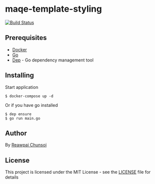 # maqe-template-styling
[![Build Status](https://travis-ci.org/Phaicom/maqe-template-styling.svg?branch=master)](https://travis-ci.org/Phaicom/maqe-template-styling)

## Prerequisites

* [Docker](https://www.docker.com/)
* [Go](https://golang.org)
* [Dep](https://github.com/golang/dep) - Go dependency management tool 

## Installing

Start application

```
$ docker-compose up -d
```

Or if you have go installed

```
$ dep ensure
$ go run main.go
```

## Author

By [Reawpai Chunsoi](https://github.com/phaicom/)

## License

This project is licensed under the MIT License - see the [LICENSE](LICENSE) file for details